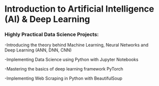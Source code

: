 # Introduction to Artificial Intelligence (AI) & Deep Learning

### Highly Practical Data Science Projects:

-Introducing the theory behind Machine Learning, Neural Networks and Deep Learning (ANN, DNN, CNN) 

-Implementing Data Science using Python with Jupyter Notebooks

-Mastering the basics of deep learning framework PyTorch 

-Implementing Web Scraping in Python with BeautifulSoup
